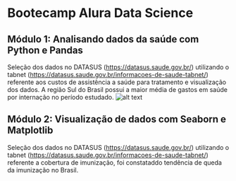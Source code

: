 # Bootecamp Alura Data Science

## Módulo 1: Analisando dados da saúde com Python e Pandas
Seleção dos dados no DATASUS (https://datasus.saude.gov.br/) utilizando o tabnet (https://datasus.saude.gov.br/informacoes-de-saude-tabnet/) referente aos custos de assistência a saúde para tratamento e visualização dos dados. A região Sul do Brasil possui a maior média de gastos em saúde por internação no período estudado. 
![alt text](https://github.com/MarcosRMG/Bootecamp-Alura-Data-Science/blob/main/img/custo_medio_internacao.png)

## Módulo 2: Visualização de dados com Seaborn e Matplotlib
Seleção dos dados no DATASUS (https://datasus.saude.gov.br/) utilizando o tabnet (https://datasus.saude.gov.br/informacoes-de-saude-tabnet/) referente a cobertura de imunização, foi constataddo tendência de queda da imunização no Brasil. 
